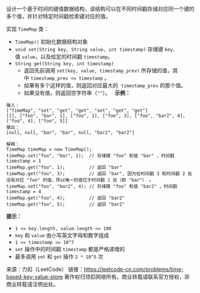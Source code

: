 设计一个基于时间的键值数据结构，该结构可以在不同时间戳存储对应同一个键的多个值，并针对特定时间戳检索键对应的值。

实现 ```TimeMap``` 类：

* ```TimeMap()``` 初始化数据结构对象
* ```void set(String key, String value, int timestamp)``` 存储键 ```key```、值 ```value```，以及给定的时间戳 ```timestamp```。
* ```String get(String key, int timestamp)```
    * 返回先前调用 ```set(key, value, timestamp_prev)``` 所存储的值，其中 ```timestamp_prev <= timestamp``` 。
    * 如果有多个这样的值，则返回对应最大的  ```timestamp_prev``` 的那个值。
    * 如果没有值，则返回空字符串（```""```）。
 
**示例：**
```
输入：
["TimeMap", "set", "get", "get", "set", "get", "get"]
[[], ["foo", "bar", 1], ["foo", 1], ["foo", 3], ["foo", "bar2", 4], ["foo", 4], ["foo", 5]]
输出：
[null, null, "bar", "bar", null, "bar2", "bar2"]

解释：
TimeMap timeMap = new TimeMap();
timeMap.set("foo", "bar", 1);  // 存储键 "foo" 和值 "bar" ，时间戳 timestamp = 1   
timeMap.get("foo", 1);         // 返回 "bar"
timeMap.get("foo", 3);         // 返回 "bar", 因为在时间戳 3 和时间戳 2 处没有对应 "foo" 的值，所以唯一的值位于时间戳 1 处（即 "bar"） 。
timeMap.set("foo", "bar2", 4); // 存储键 "foo" 和值 "bar2" ，时间戳 timestamp = 4  
timeMap.get("foo", 4);         // 返回 "bar2"
timeMap.get("foo", 5);         // 返回 "bar2"
```

**提示：**

* ```1 <= key.length, value.length <= 100```
* ```key``` 和 ```value``` 由小写英文字母和数字组成
* ```1 <= timestamp <= 10^7```
* ```set``` 操作中的时间戳 ```timestamp``` 都是严格递增的
* 最多调用 ```set``` 和 ```get``` 操作 ```2 * 10^5``` 次

来源：力扣（LeetCode）
链接：https://leetcode-cn.com/problems/time-based-key-value-store
著作权归领扣网络所有。商业转载请联系官方授权，非商业转载请注明出处。